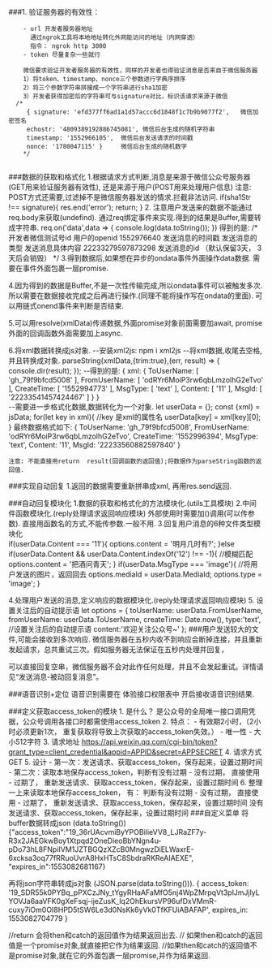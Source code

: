 ###1. 验证服务器的有效性：
```
    - url 开发者服务器地址
      通过ngrok工具将本地地址转化外网能访问的地址（内网穿透）
      指令： ngrok http 3000
    - token 尽量复杂一些就行
    
    微信要求验证开发者服务器的有效性，同样的开发者也得验证消息是否来自于微信服务器
    1）将token、timestamp、nonce三个参数进行字典序排序
    2）将三个参数字符串拼接成一个字符串进行sha1加密
    3）开发者获得加密后的字符串可与signature对比，标识该请求来源于微信
  /*
     { signature: 'efd377ff6ad1a1d57accc6d1848f1c7b9b9077f2',   微信加密签名
     echostr: '4809389192886745081', 微信后台生成的随机字符串
     timestamp: '1552966105',  微信后台发送请求的时间戳
     nonce: '1780047115' }     微信后台生成的随机数字
    */
 
 ```
 ###数据的获取和格式化
 1.根据请求方式判断,消息是来源于微信公众号服务器(GET用来验证服务器有效性),
   还是来源于用户(POST用来处理用户信息)
    注意: POST方式还需要,过滤掉不是微信服务器发送的情求.拦截非法访问.
         if(sha1Str !== signature){
           res.end('error');
           return;
         }
 2. 注意用户发送来的数据不能通过req.body来获取(undefind).
    通过req绑定事件来实现.得到的结果是Buffer,需要转成字符串.
    req.on('data',data => {
            console.log(data.toString());
    })
    得到的是:
     /*
      <xml>
      <ToUserName><![CDATA[gh_4fe7faab4d6c]]></ToUserName> 开发者微信测试号id
      <FromUserName><![CDATA[oAsoR1iP-_D3LZIwNCnK8BFotmJc]]></FromUserName>  用户的openid
      <CreateTime>1552976640</CreateTime> 发送消息的时间戳
      <MsgType><![CDATA[text]]></MsgType> 发送消息的类型
      <Content><![CDATA[222]]></Content>  发送消息具体内容
      <MsgId>22233279597873298</MsgId>    发送消息的id （默认保留3天， 3天后会销毁）
      </xml>
       */
 3.得到数据后,如果想在异步的ondata事件外面操作data数据.
    需要在事件外面包裹一层promise.
    
 4.因为得到的数据是Buffer,不是一次性传输完成,所以ondata事件可以被触发多次.
    所以需要在数据接收完成之后再进行操作.(同理不能将操作写在ondata的里面).
    可以用链式onend事件来判断是否结束.
    
 5.可以用resolve(xmlData)传递数据,外面promise对象前面需要加await,
        promise外面的回调函数外面需要加上async.
        
 6.将xml数据转换成js对象.
    --安装xml2js:   npm i xml2js
    --将xml数据,收尾去空格,并且转换成对象.
    parseString(xmlData,{trim:true},(err, result) => {
            console.dir(result);
          });
    --得到的是:
    { xml:
       { ToUserName: [ 'gh_79f9bfcd5008' ],
         FromUserName: [ 'odRYr6MoiP3rw6qbLmzolhG2eTvo' ],
         CreateTime: [ '1552994773' ],
         MsgType: [ 'text' ],
         Content: [ '11' ],
         MsgId: [ '22233541457424467' ] } }  
    --需要进一步格式化数据,数据转化为一个对象.
              let userData = {};
              const  {xml} = jsData;
              for(let key in xml){
                //key 是xml的属性名
                userData[key] = xml[key][0];
              }
       最终数据格式如下:
       { ToUserName: 'gh_79f9bfcd5008',
         FromUserName: 'odRYr6MoiP3rw6qbLmzolhG2eTvo',
         CreateTime: '1552996394',
         MsgType: 'text',
         Content: '11',
         MsgId: '22233560882597840' }

    注意: 不能直接用return  result(回调函数的返回值);将数据作为parseString函数的返回值.
       
 ###实现自动回复
    1.返回的数据需要重新拼串成xml, 再用res.send返回.
        
###自动回复模块化
  1.数据的获取和格式化的方法模块化.(utils工具模块)
  2.中间件函数模块化.(reply处理请求返回响应模块) 外部使用时需要加()调用(可以传参数).
         直接用函数名的方式,不能传参数.一般不用.
  3.回复用户消息的6种文件类型模块化  
                if(userData.Content === '11'){
                    options.content = '明月几时有?';
                }else if(userData.Content && userData.Content.indexOf('12') !== -1){
                    //模糊匹配
                    options.content = '把酒问青天';
                }
                if(userData.MsgType === 'image'){
                    //将用户发送的图片，返回回去
                    options.mediaId = userData.MediaId;
                    options.type = 'image';
                }

 4.处理用户发送的消息,定义响应的数据模块化.(reply处理请求返回响应模块) 
 5. 设置关注后的自动提示语
    let options = {
           toUserName: userData.FromUserName,
           fromUserName: userData.ToUserName,
           createTime: Date.now(),
           type:'text',
           //设置关注后的自动提示语
           content:'欢迎关注公众号~'
       };
###用户发送较大的文件,可能会接收到多次响应.
微信服务器在五秒内收不到响应会断掉连接，并且重新发起请求，总共重试三次。假如服务器无法保证在五秒内处理并回复，

可以直接回复空串，微信服务器不会对此作任何处理，并且不会发起重试。详情请见“发送消息-被动回复消息”。

###语音识别+定位
    语音识别需要在 体验接口权限表中 开启接收语音识别结果.

###定义获取access_token的模块
    1. 是什么？
      是公众号的全局唯一接口调用凭据，公众号调用各接口时都需使用access_token
    2. 特点：
      - 有效期2小时，（2小时必须更新1次， 重复获取将导致上次获取的access_token失效。）
      - 唯一性
      - 大小512字符
    3. 请求地址
      https://api.weixin.qq.com/cgi-bin/token?grant_type=client_credential&appid=APPID&secret=APPSECRET
    4. 请求方式 GET
    5. 设计
      - 第一次：发送请求、获取access_token，保存起来，设置过期时间
      - 第二次：读取本地保存access_token，判断有没有过期
        - 没有过期， 直接使用
        - 过期了， 重新发送请求、获取access_token，保存起来，设置过期时间
    6. 整理
       一上来读取本地保存access_token，
        有：
          判断有没有过期
            - 没有过期， 直接使用
            - 过期了， 重新发送请求、获取access_token，保存起来，设置过期时间
        没有
          发送请求、获取access_token，保存起来，设置过期时间
###自定义菜单
将buffer数据转成json (data.toString())
        {"access_token":"19_36rUAcvmiByYPOBilieVV8_LJRaZF7y-R3x2JAEGkwBoy1Xtpqd2OneDieoBbYNgn4u-pDo73hL8FNpiIVM1JZTBGQzXZcB0MngwzDiELWaxrE-6xcksa3oq77fRRuoUvrA8HxHTsC8SbdraRKReAIAEXE",
        "expires_in":1553082681167}

再将json字符串转成js对象 (JSON.parse(data.toString())).
        { access_token:
           '19_SDR55k0PYBq_pPXCzJNy_tYgyRHaAFaMfO5nj4WpZMrpqVt3plJmJjlyLYOVJa6aaVFK0gXeFsqj-ijeZusK_lq2OhEkursVP96ufDxVMmR-cuxy7iOm0OI8HPD5tSW6Le3d0NsKk6yVk0TfKFUiABAFAP',
          expires_in: 1553082704779 }

//return 会将then和catch的返回值作为结果返回出去.
    // 如果then和catch的返回值是一个promise对象,就直接把它作为结果返回.
    //如果then和catch的返回值不是promise对象,就在它的外面包裹一层promise,并作为结果返回.
